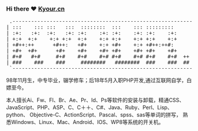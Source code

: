 ### Hi there ❤️ [Kyour.cn](http://www.kyour.cn "Kyour.cn")

<pre align="center">
 .----------------------------------------------------------------------------------.
| :::    ::: :::   :::  ::::::::  :::    ::: :::::::::        ::::::::  ::::    :::  |
| :+:   :+:  :+:   :+: :+:    :+: :+:    :+: :+:    :+:      :+:    :+: :+:+:   :+:  |
| +:+  +:+    +:+ +:+  +:+    +:+ +:+    +:+ +:+    +:+      +:+        :+:+:+  +:+  |
| +#++:++      +#++:   +#+    +:+ +#+    +:+ +#++:++#:       +#+        +#+ +:+ +#+  |
| +#+  +#+      +#+    +#+    +#+ +#+    +#+ +#+    +#+      +#+        +#+  +#+#+#  |
| #+#   #+#     #+#    #+#    #+# #+#    #+# #+#    #+#  ++  #+#    #+# #+#   #+#+#  |
| ###    ###    ###     ########   ########  ###    ###  ##   ########  ###    ####  |
 `----------------------------------------------------------------------------------'
</pre>

98年11月生，中专毕业，辍学修车；后18年5月入职PHP开发,通过互联网自学，白嫖至今。

本人擅长Ai、Fw、Fl、Br、Ae、Pr、Id、Ps等软件的安装与卸载，精通CSS、
JavaScript、PHP、ASP、C、C＋＋、C#、Java、Ruby、Perl、Lisp、python、
Objective-C、ActionScript、Pascal、spss、sas等单词的拼写，
熟悉Windows、Linux、Mac、Android、IOS、WP8等系统的开关机。
